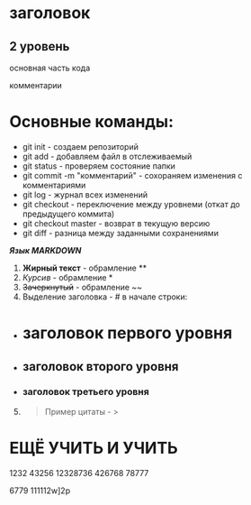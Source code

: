 # заголовок #
## 2 уровень ##

основная часть кода

комментарии

# Основные команды: #
* git init  - создаем репозиторий
* git add - добавляем файл в отслеживаемый
* git status - проверяем состояние папки
* git commit -m "комментарий" - сохораняем изменения с комментариями
* git log - журнал всех изменений
* git checkout - переключение между уровнеми (откат до предыдущего коммита)
* git checkout master - возврат в текущую версию
* git diff - разница между заданными сохранениями

***Язык MARKDOWN***

1.  **Жирный текст** - обрамление **
2. *Курсив* - обрамление *
3. ~~Зачеркнутый~~ - обрамлениe ~~
4. Выделение заголовка - # в начале строки:
* # заголовок первого уровня 
* ## заголовок второго уровня 
* ### заголовок третьего уровня
5. >Пример цитаты  - >

# ЕЩЁ УЧИТЬ И УЧИТЬ 

1232
43256
12328736
426768
78777

6779
111112w]2p